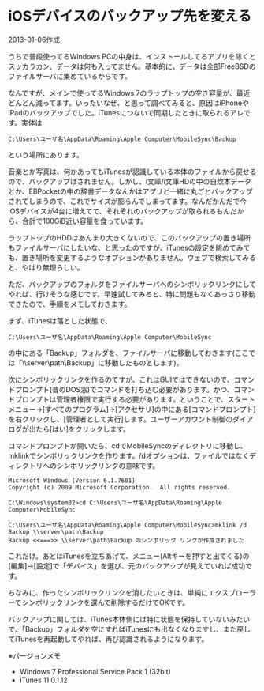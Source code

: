 # iOSデバイスのバックアップ先を変える

2013-01-06作成

うちで普段使ってるWindows PCの中身は、インストールしてるアプリを除くとスッカラカン、データは何も入ってません。基本的に、データは全部FreeBSDのファイルサーバに集めているからです。

なんですが、メインで使ってるWindows 7のラップトップの空き容量が、最近どんどん減ってます。いったいなぜ、と思って調べてみると、原因はiPhoneやiPadのバックアップでした。iTunesにつないで同期したときに取られるアレです。実体は

    C:\Users\ユーザ名\AppData\Roaming\Apple Computer\MobileSync\Backup

という場所にあります。

音楽とか写真は、何かあってもiTunesが認識している本体のファイルから戻せるので、バックアップはされません。しかし、i文庫/i文庫HDの中の自炊本データとか、EBPocketの中の辞書データなんかはアプリと一緒に丸ごとバックアップされてしまうので、これでサイズが膨らんでしまってます。なんだかんだで今iOSデバイスが4台に増えてて、それぞれのバックアップが取られるもんだから、合計で100GiB近い容量を食っています。

ラップトップのHDDはあんまり大きくないので、このバックアップの置き場所もファイルサーバにしたいな、と思ったのですが、iTunesの設定を眺めてみても、置き場所を変更するようなオプションがありません。ウェブで検索してみると、やはり無理らしい。

ただ、バックアップのフォルダをファイルサーバへのシンボリックリンクにしてやれば、行けそうな感じです。早速試してみると、特に問題もなくあっさり移動できたので、手順をメモしておきます。

まず、iTunesは落とした状態で、

    C:\Users\ユーザ名\AppData\Roaming\Apple Computer\MobileSync

の中にある「Backup」フォルダを、ファイルサーバに移動しておきます(ここでは「\\\\server\path\Backup」に移動したものとします)。

次にシンボリックリンクを作るのですが、これはGUIではできないので、コマンドプロンプト(昔のDOS窓)でコマンドを打ち込む必要があります。かつ、コマンドプロンプトは管理者権限で実行する必要があります。ということで、スタートメニュー→[すべてのプログラム]→[アクセサリ]の中にある[コマンドプロンプト]を右クリックし、[管理者として実行]します。ユーザーアカウント制御のダイアログが出たら[はい]をクリックします。

コマンドプロンプトが開いたら、cdでMobileSyncのディレクトリに移動し、mklinkでシンボリックリンクを作ります。/dオプションは、ファイルではなくディレクトリへのシンボリックリンクの意味です。

    Microsoft Windows [Version 6.1.7601]
    Copyright (c) 2009 Microsoft Corporation.  All rights reserved.

    C:\Windows\system32>cd C:\Users\ユーザ名\AppData\Roaming\Apple Computer\MobileSync

    C:\Users\ユーザ名\AppData\Roaming\Apple Computer\MobileSync>mklink /d Backup \\server\path\Backup
    Backup <<===>> \\server\path\Backup のシンボリック リンクが作成されました

これだけ。あとはiTunesを立ちあげて、メニュー(Altキーを押すと出てくる)の[編集]→[設定]で「デバイス」を選び、元のバックアップが見えていれば成功です。

ちなみに、作ったシンボリックリンクを消したいときは、単純にエクスプローラーでシンボリックリンクを選んで削除するだけでOKです。

バックアップに関しては、iTunes本体側には特に状態を保持していないみたいで、「Backup」フォルダを空にすればiTunesにも出なくなりますし、また戻してiTunesを再起動してやれば、再び認識されるようになります。

※バージョンメモ

- Windows 7 Professional Service Pack 1 (32bit)
- iTunes 11.0.1.12
